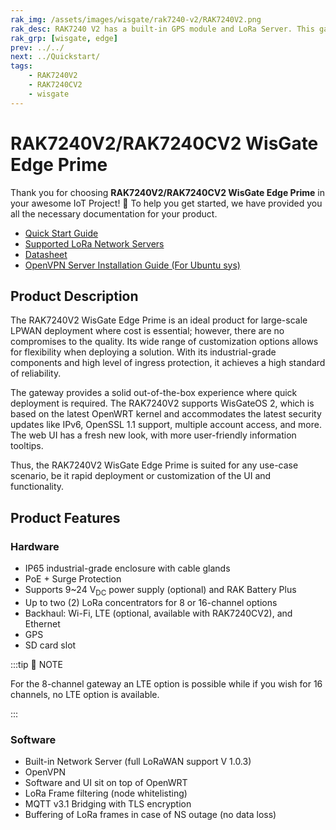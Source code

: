 ```yaml
---
rak_img: /assets/images/wisgate/rak7240-v2/RAK7240V2.png
rak_desc: RAK7240 V2 has a built-in GPS module and LoRa Server. This gateway supports multiple backhaul connectivity options such as WiFi, LTE, and Ethernet with an available SD card slot to back up the gathered data. The enclosure is IP rated, dustproof and waterproof, and with a built-in surge protection.
rak_grp: [wisgate, edge]
prev: ../../
next: ../Quickstart/
tags:
    - RAK7240V2
    - RAK7240CV2
    - wisgate
---
```


# RAK7240V2/RAK7240CV2 WisGate Edge Prime


Thank you for choosing **RAK7240V2/RAK7240CV2 WisGate Edge Prime** in your awesome IoT Project! 🎉 To help you get started, we have provided you all the necessary documentation for your product.


* <a href="../Quickstart/" target="_blank">Quick Start Guide</a>
* <a href="../Supported-LoRa-Network-Servers/" target="_blank">Supported LoRa Network Servers</a>
* <a href="../Datasheet/" target="_blank">Datasheet</a>
* <a href="https://docs.rakwireless.com/Knowledge-Hub/Learn/OpenVPN-Server-Installation/" target="_blank">OpenVPN Server Installation Guide (For Ubuntu sys)</a>

## Product Description

The RAK7240V2 WisGate Edge Prime is an ideal product for large-scale LPWAN deployment where cost is essential; however, there are no compromises to the quality. Its wide range of customization options allows for flexibility when deploying a solution. With its industrial-grade components and high level of ingress protection, it achieves a high standard of reliability.

The gateway provides a solid out-of-the-box experience where quick deployment is required. The RAK7240V2 supports WisGateOS 2, which is based on the latest OpenWRT kernel and accommodates the latest security updates like IPv6, OpenSSL 1.1 support, multiple account access, and more. The web UI has a fresh new look, with more user-friendly information tooltips.

Thus, the RAK7240V2 WisGate Edge Prime is suited for any use-case scenario, be it rapid deployment or customization of the UI and functionality.

## Product Features

### Hardware

- IP65 industrial-grade enclosure with cable glands
- PoE + Surge Protection
- Supports 9~24&nbsp;V<sub>DC</sub> power supply (optional) and RAK Battery Plus
- Up to two (2) LoRa concentrators for 8 or 16-channel options
- Backhaul: Wi-Fi, LTE (optional, available with RAK7240CV2), and Ethernet
- GPS
- SD card slot

:::tip 📝 NOTE

For the 8-channel gateway an LTE option is possible while if you wish for 16 channels, no LTE option is available.

:::

### Software

- Built-in Network Server (full LoRaWAN support V 1.0.3)
- OpenVPN
- Software and UI sit on top of OpenWRT
- LoRa Frame filtering (node whitelisting)
- MQTT v3.1 Bridging with TLS encryption
- Buffering of LoRa frames in case of NS outage (no data loss)


